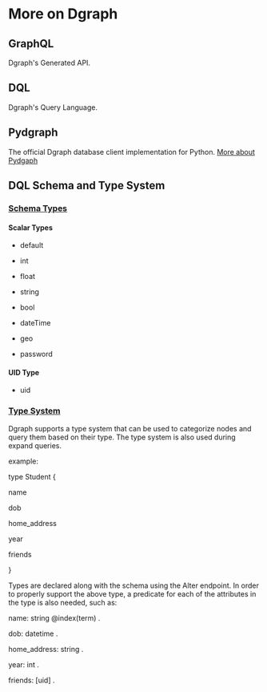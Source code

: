 # More on Dgraph
## GraphQL

Dgraph's Generated API.

## DQL

Dgraph's Query Language.

## Pydgraph

The official Dgraph database client implementation for Python. [More about Pydgaph](https://github.com/dgraph-io/pydgraph.)

## DQL Schema and Type System

### [Schema Types](https://dgraph.io/docs/query-language/schema/)

#### Scalar Types

- default

- int

- float

- string

- bool

- dateTime

- geo

- password

#### UID Type

- uid

### [Type System](https://dgraph.io/docs/query-language/type-system/)

Dgraph supports a type system that can be used to categorize nodes and query them based on their type. The type system is also used during expand queries.

example:

type Student {

name

dob

home_address

year

friends

}

Types are declared along with the schema using the Alter endpoint. In order to properly support the above type, a predicate for each of the attributes in the type is also needed, such as:

name: string @index(term) .

dob: datetime .

home_address: string .

year: int .

friends: [uid] .